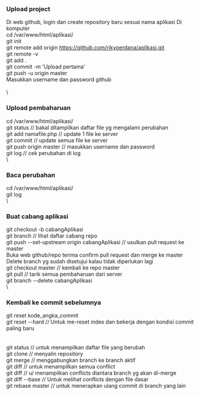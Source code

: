 ### Upload project 
Di web github, login dan create repository baru sesuai nama aplikasi Di komputer \
cd /var/www/html/aplikasi/ \
git init \
git remote add origin https://github.com/rikyperdana/aplikasi.git \
git remote -v \
git add . \
git commit -m 'Upload pertama' \
git push -u origin master \
Masukkan username dan password github \
\
\
### Upload pembaharuan 
cd /var/www/html/aplikasi/ \
git status // bakal ditampilkan daftar file yg mengalami perubahan \
git add namafile.php // update 1 file ke server \
git commit // update semua file ke server \
git push origin master // masukkan username dan password \
git log // cek perubahan di log \
\
### Baca perubahan 
cd /var/www/html/aplikasi/ \
git log \
\
### Buat cabang aplikasi 
git checkout -b cabangAplikasi \
git branch // lihat daftar cabang repo \
git push --set-upstream origin cabangAplikasi // usulkan pull request ke master \
Buka web github/repo terima confirm pull request dan merge ke master \
Delete branch yg sudah disetujui kalau tidak diperlukan lagi \
git checkout master // kembali ke repo master \
git pull // tarik semua pembaharuan dari server \
git branch --delete cabangAplikasi \
\
### Kembali ke commit sebelumnya 
git reset kode_angka_commit \
git reset --hard // Untuk me-reset index dan bekerja dengan kondisi commit paling baru \
\
\
git status // untuk menampilkan daftar file yang berubah \
git clone // menyalin repository \
git merge // menggabungkan branch ke branch aktif \
git diff // untuk menampilkan semua conflict \
git diff <source-branch> <target-branch> // u/ menampilkan conflicts diantara branch yg akan di-merge \
git diff --base <nama-file> // Untuk melihat conflicts dengan file dasar \
git rebase master // untuk menerapkan ulang commit di branch yang lain 
